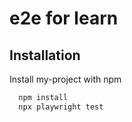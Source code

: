 
# e2e for learn
## Installation

Install my-project with npm

```bash
  npm install
  npx playwright test
```
    
